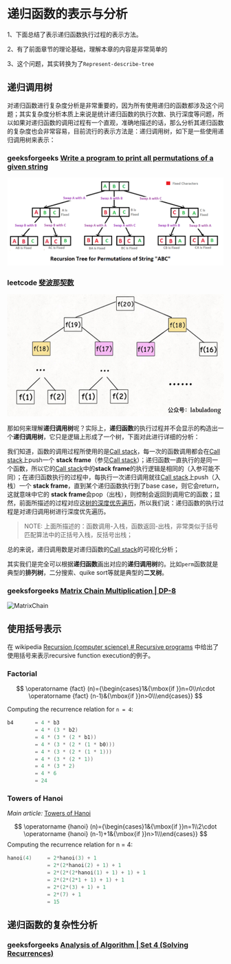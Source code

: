 # 递归函数的表示与分析

1、下面总结了表示递归函数执行过程的表示方法。

2、有了前面章节的理论基础，理解本章的内容是非常简单的

3、这个问题，其实转换为了`Represent-describe-tree`

## 递归调用树

对递归函数进行复杂度分析是非常重要的，因为所有使用递归的函数都涉及这个问题；其实复杂度分析本质上来说是统计递归函数的执行次数、执行深度等问题，所以如果对递归函数的调用过程有一个直观，准确地描述的话，那么分析其递归函数的复杂度也会非常容易，目前流行的表示方法是：递归调用树，如下是一些使用递归调用树来表示：

### geeksforgeeks [Write a program to print all permutations of a given string](https://www.geeksforgeeks.org/write-a-c-program-to-print-all-permutations-of-a-given-string/)

[![NewPermutation](./NewPermutation.gif)](https://media.geeksforgeeks.org/wp-content/cdn-uploads/NewPermutation.gif)

###  leetcode [斐波那契数](https://leetcode.cn/problems/fibonacci-number/) 

 ![fibtree](./Fibonacci.jpg) 

那如何来理解**递归调用树**呢？实际上，**递归函数**的执行过程并不会显示的构造出一个**递归调用树**，它只是逻辑上形成了一个树，下面对此进行详细的分析：

我们知道，函数的调用过程所使用的是[Call stack](https://en.wikipedia.org/wiki/Call_stack)，每一次的函数调用都会在[Call stack](https://en.wikipedia.org/wiki/Call_stack)上push一个  **stack frame**（参见[Call stack](https://en.wikipedia.org/wiki/Call_stack)）；递归函数一直执行的是同一个函数，所以它的[Call stack](https://en.wikipedia.org/wiki/Call_stack)中的**stack frame**的执行逻辑是相同的（入参可能不同）；在递归函数执行的过程中，每执行一次递归调用就往[Call stack](https://en.wikipedia.org/wiki/Call_stack)上push（入栈）一个  **stack frame**，直到某个递归函数执行到了base case，则它会return，这就意味中它的  **stack frame**会pop（出栈），则控制会返回到调用它的函数；显然，前面所描述的过程对应这[树的深度优先遍历](https://en.wikipedia.org/wiki/Tree_traversal)，所以我们说：递归函数的执行过程是对递归调用树进行深度优先遍历。

> NOTE: 上面所描述的：函数调用-入栈，函数返回-出栈，非常类似于括号匹配算法中的正括号入栈，反括号出栈；

总的来说，递归调用数是对递归函数的[Call stack](https://en.wikipedia.org/wiki/Call_stack)的可视化分析；

其实我们是完全可以根据**递归函数**画出对应的**递归调用树**的。比如`perm`函数就是典型的**排列树**，二分搜索、quike sort等就是典型的**二叉树**。



### geeksforgeeks [Matrix Chain Multiplication | DP-8](https://www.geeksforgeeks.org/matrix-chain-multiplication-dp-8/)



![MatrixChain](./matrixchainmultiplication.png) 





## 使用括号表示

在 wikipedia [Recursion (computer science) # Recursive programs](https://en.wikipedia.org/wiki/Recursion_(computer_science)#Recursive_programs) 中给出了使用括号来表示recursive function execution的例子。

### Factorial

$$
\operatorname {fact} (n)={\begin{cases}1&{\mbox{if }}n=0\\n\cdot \operatorname {fact} (n-1)&{\mbox{if }}n>0\\\end{cases}}
$$



Computing the recurrence relation for `n = 4`:

```C++
b4       = 4 * b3         
         = 4 * (3 * b2)
         = 4 * (3 * (2 * b1))
         = 4 * (3 * (2 * (1 * b0)))
         = 4 * (3 * (2 * (1 * 1)))
         = 4 * (3 * (2 * 1))
         = 4 * (3 * 2)
         = 4 * 6
         = 24
```
### Towers of Hanoi

*Main article:* [Towers of Hanoi](https://en.wikipedia.org/wiki/Towers_of_Hanoi)


$$
\operatorname {hanoi} (n)={\begin{cases}1&{\mbox{if }}n=1\\2\cdot \operatorname {hanoi} (n-1)+1&{\mbox{if }}n>1\\\end{cases}}
$$
Computing the recurrence relation for n = 4:


```C++
hanoi(4)     = 2*hanoi(3) + 1
             = 2*(2*hanoi(2) + 1) + 1
             = 2*(2*(2*hanoi(1) + 1) + 1) + 1
             = 2*(2*(2*1 + 1) + 1) + 1
             = 2*(2*(3) + 1) + 1
             = 2*(7) + 1
             = 15
```



## 递归函数的复杂性分析

### geeksforgeeks [Analysis of Algorithm | Set 4 (Solving Recurrences)](https://www.geeksforgeeks.org/analysis-algorithm-set-4-master-method-solving-recurrences/)

